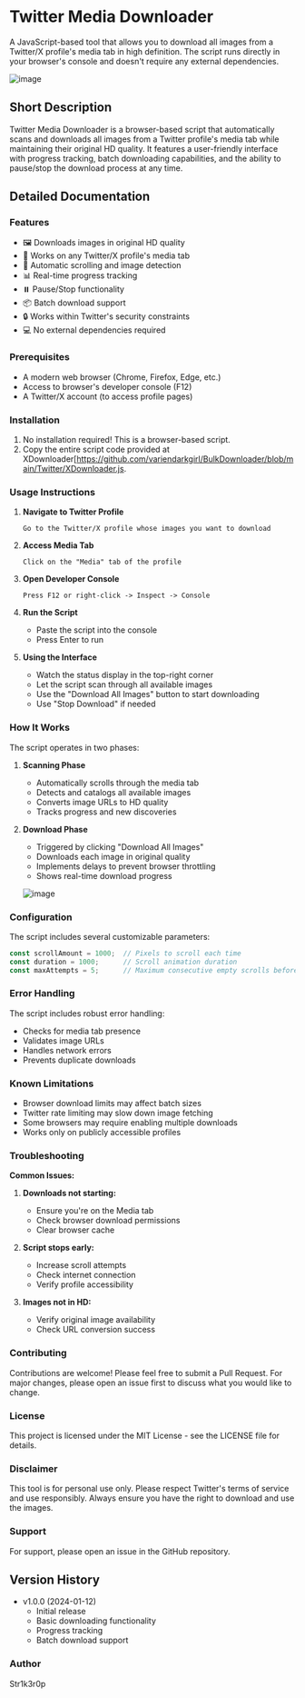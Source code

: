 # Twitter Media Downloader

A JavaScript-based tool that allows you to download all images from a Twitter/X profile's media tab in high definition. The script runs directly in your browser's console and doesn't require any external dependencies.

![image](https://github.com/user-attachments/assets/a6a0ee21-a37c-46a9-8105-57e78d4e1c89)


## Short Description
Twitter Media Downloader is a browser-based script that automatically scans and downloads all images from a Twitter profile's media tab while maintaining their original HD quality. It features a user-friendly interface with progress tracking, batch downloading capabilities, and the ability to pause/stop the download process at any time.

## Detailed Documentation

### Features
- 🖼️ Downloads images in original HD quality
- 📱 Works on any Twitter/X profile's media tab
- 🚀 Automatic scrolling and image detection
- 📊 Real-time progress tracking
- ⏸️ Pause/Stop functionality
- 📦 Batch download support
- 🔒 Works within Twitter's security constraints
- 💻 No external dependencies required

### Prerequisites
- A modern web browser (Chrome, Firefox, Edge, etc.)
- Access to browser's developer console (F12)
- A Twitter/X account (to access profile pages)

### Installation
1. No installation required! This is a browser-based script.
2. Copy the entire script code provided at XDownloader[https://github.com/variendarkgirl/BulkDownloader/blob/main/Twitter/XDownloader.js.

### Usage Instructions

1. **Navigate to Twitter Profile**
   ```
   Go to the Twitter/X profile whose images you want to download
   ```

2. **Access Media Tab**
   ```
   Click on the "Media" tab of the profile
   ```

3. **Open Developer Console**
   ```
   Press F12 or right-click -> Inspect -> Console
   ```

4. **Run the Script**
   - Paste the script into the console
   - Press Enter to run

5. **Using the Interface**
   - Watch the status display in the top-right corner
   - Let the script scan through all available images
   - Use the "Download All Images" button to start downloading
   - Use "Stop Download" if needed

### How It Works

The script operates in two phases:

1. **Scanning Phase**
   - Automatically scrolls through the media tab
   - Detects and catalogs all available images
   - Converts image URLs to HD quality
   - Tracks progress and new discoveries

2. **Download Phase**
   - Triggered by clicking "Download All Images"
   - Downloads each image in original quality
   - Implements delays to prevent browser throttling
   - Shows real-time download progress
  
   ![image](https://github.com/user-attachments/assets/b107832b-1417-4659-8e37-4effbcd6cd87)


### Configuration
The script includes several customizable parameters:

```javascript
const scrollAmount = 1000;  // Pixels to scroll each time
const duration = 1000;      // Scroll animation duration
const maxAttempts = 5;      // Maximum consecutive empty scrolls before stopping
```

### Error Handling
The script includes robust error handling:
- Checks for media tab presence
- Validates image URLs
- Handles network errors
- Prevents duplicate downloads

### Known Limitations
- Browser download limits may affect batch sizes
- Twitter rate limiting may slow down image fetching
- Some browsers may require enabling multiple downloads
- Works only on publicly accessible profiles

### Troubleshooting

**Common Issues:**

1. **Downloads not starting:**
   - Ensure you're on the Media tab
   - Check browser download permissions
   - Clear browser cache

2. **Script stops early:**
   - Increase scroll attempts
   - Check internet connection
   - Verify profile accessibility

3. **Images not in HD:**
   - Verify original image availability
   - Check URL conversion success

### Contributing
Contributions are welcome! Please feel free to submit a Pull Request. For major changes, please open an issue first to discuss what you would like to change.

### License
This project is licensed under the MIT License - see the LICENSE file for details.

### Disclaimer
This tool is for personal use only. Please respect Twitter's terms of service and use responsibly. Always ensure you have the right to download and use the images.

### Support
For support, please open an issue in the GitHub repository.

## Version History
- v1.0.0 (2024-01-12)
  - Initial release
  - Basic downloading functionality
  - Progress tracking
  - Batch download support

### Author
Str1k3r0p
